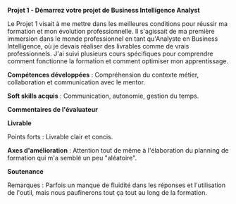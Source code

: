 **Projet 1 - Démarrez votre projet de Business Intelligence Analyst**

Le Projet 1 visait à me mettre dans les meilleures conditions pour réussir ma formation et mon évolution professionnelle. 
Il s'agissait de ma première immersion dans le monde professionnel en tant qu'Analyste en Business Intelligence, où je devais 
réaliser des livrables comme de vrais professionnels.
J'ai suivi plusieurs cours spécifiques pour comprendre comment fonctionne la formation et comment optimiser mon apprentissage.

**Compétences développées** : Compréhension du contexte métier, collaboration et communication avec le mentor.

**Soft skills acquis** : Communication, autonomie, gestion du temps.

**Commentaires de l'évaluateur**

**Livrable**

Points forts : Livrable clair et concis.

**Axes d'amélioration** : Attention tout de même à l'élaboration du planning de formation qui m'a semblé un peu "aléatoire".

**Soutenance**

Remarques : Parfois un manque de fluidité dans les réponses et l'utilisation de l'outil, mais nous paufinerons tout ça tout au long de la formation.
